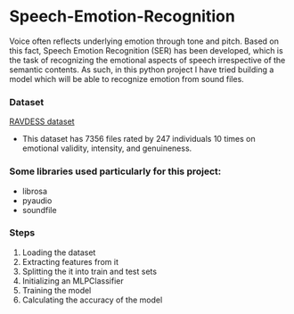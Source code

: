 # Speech-Emotion-Recognition

Voice often reflects underlying emotion through tone and pitch. Based on this fact, Speech Emotion Recognition (SER) has been developed, which is the task of recognizing the emotional aspects of speech irrespective of the semantic contents. As such, in this python project I have tried building a model which will be able to recognize emotion from sound files.

### Dataset
[RAVDESS dataset](https://drive.google.com/file/d/1wWsrN2Ep7x6lWqOXfr4rpKGYrJhWc8z7/view)  
- This dataset has 7356 files rated by 247 individuals 10 times on emotional validity, intensity, and genuineness.

### Some libraries used particularly for this project:  
- librosa
- pyaudio
- soundfile

### Steps 
1. Loading the dataset
2. Extracting features from it
3. Splitting the it into train and test sets
4. Initializing an MLPClassifier
5. Training the model
6. Calculating the accuracy of the model
